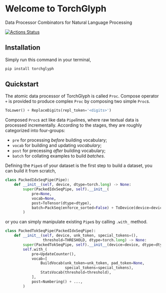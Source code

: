 # Welcome to TorchGlyph

Data Processor Combinators for Natural Language Processing

[![Actions Status](https://github.com/speedcell4/torchglyph/workflows/unit-tests/badge.svg)](https://github.com/speedcell4/torchglyph/actions)

## Installation

Simply run this command in your terminal,

```bash
pip install torchglyph
```

## Quickstart

The atomic data processor of TorchGlyph is called `Proc`. Compose operator `+` is provided to produce complex `Proc` by composing two simple `Proc`s. 

```python
ToLower() + ReplaceDigits(repl_token='<digits>')
```

Composed `Proc`s act like data `Pipe`lines, where raw textual data is processed incrementally. According to the stages, they are roughly categorized into four-groups:

+ `pre` for processing *before* building vocabulary;
+ `vocab` for building and updating *vocabulary*;
+ `post` for precessing *after* building vocabulary;
+ `batch` for collating examples to build *batches*.

Defining the `Pipe`s of your dataset is the first step to build a dataset, you can build it from scratch, 

```python
class PackedIdxSeqPipe(Pipe):
    def __init__(self, device, dtype=torch.long) -> None:
        super(PackedIdxSeqPipe, self).__init__(
            pre=None,
            vocab=None,
            post=ToTensor(dtype=dtype),
            batch=PackSeq(enforce_sorted=False) + ToDevice(device=device),
        )
```

or you can simply manipulate existing `Pipe`s by calling `.with_` method.

```python
class PackedTokSeqPipe(PackedIdxSeqPipe):
    def __init__(self, device, unk_token, special_tokens=(),
                 threshold=THRESHOLD, dtype=torch.long) -> None:
        super(PackedTokSeqPipe, self).__init__(device=device, dtype=dtype)
        self.with_(
            pre=UpdateCounter(),
            vocab=[
                BuildVocab(unk_token=unk_token, pad_token=None,
                           special_tokens=special_tokens),
                StatsVocab(threshold=threshold),
            ],
            post=Numbering() + ...,
        )
```